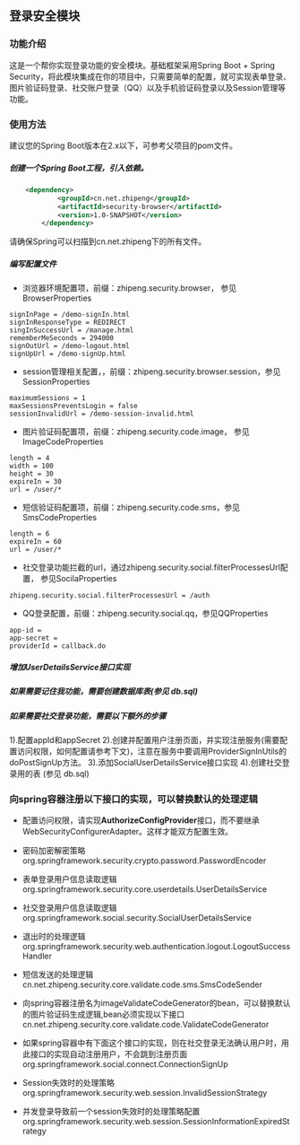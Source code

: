 ## 登录安全模块

### 功能介绍

这是一个帮你实现登录功能的安全模块。基础框架采用Spring Boot + Spring Security，将此模块集成在你的项目中，只需要简单的配置，就可实现表单登录、图片验证码登录、社交账户登录（QQ）以及手机验证码登录以及Session管理等功能。

### 使用方法

建议您的Spring Boot版本在2.x以下，可参考父项目的pom文件。

##### 创建一个Spring Boot工程，引入依赖。

```xml
	<dependency>
            <groupId>cn.net.zhipeng</groupId>
            <artifactId>security-browser</artifactId>
            <version>1.0-SNAPSHOT</version>
        </dependency>
```
请确保Spring可以扫描到cn.net.zhipeng下的所有文件。

##### 编写配置文件

- 浏览器环境配置项，前缀：zhipeng.security.browser， 参见BrowserProperties

```
signInPage = /demo-signIn.html
signInResponseType = REDIRECT
singInSuccessUrl = /manage.html
rememberMeSeconds = 294000
signOutUrl = /demo-logout.html
signUpUrl = /demo-signUp.html
```

- session管理相关配置，，前缀：zhipeng.security.browser.session，参见SessionProperties

```
maximumSessions = 1
maxSessionsPreventsLogin = false
sessionInvalidUrl = /demo-session-invalid.html
```

- 图片验证码配置项，前缀：zhipeng.security.code.image， 参见ImageCodeProperties

```
length = 4
width = 100
height = 30
expireIn = 30
url = /user/*
```

- 短信验证码配置项，前缀：zhipeng.security.code.sms，参见SmsCodeProperties

```
length = 6
expireIn = 60
url = /user/*
```

- 社交登录功能拦截的url，通过zhipeng.security.social.filterProcessesUrl配置， 参见SocilaProperties

```
zhipeng.security.social.filterProcessesUrl = /auth
```

- QQ登录配置，前缀：zhipeng.security.social.qq，参见QQProperties

```
app-id = 
app-secret = 
providerId = callback.do
```

##### 增加UserDetailsService接口实现

##### 如果需要记住我功能，需要创建数据库表(参见 db.sql)

##### 如果需要社交登录功能，需要以下额外的步骤

   1).配置appId和appSecret
   2).创建并配置用户注册页面，并实现注册服务(需要配置访问权限，如何配置请参考下文)，注意在服务中要调用ProviderSignInUtils的doPostSignUp方法。
   3).添加SocialUserDetailsService接口实现
   4).创建社交登录用的表 (参见 db.sql)

### 向spring容器注册以下接口的实现，可以替换默认的处理逻辑

- 配置访问权限，请实现**AuthorizeConfigProvider**接口，而不要继承WebSecurityConfigurerAdapter。这样才能双方配置生效。
- 密码加密解密策略
  org.springframework.security.crypto.password.PasswordEncoder

- 表单登录用户信息读取逻辑
  org.springframework.security.core.userdetails.UserDetailsService

- 社交登录用户信息读取逻辑
  org.springframework.social.security.SocialUserDetailsService

- 退出时的处理逻辑
  org.springframework.security.web.authentication.logout.LogoutSuccessHandler

- 短信发送的处理逻辑
  cn.net.zhipeng.security.core.validate.code.sms.SmsCodeSender

- 向spring容器注册名为imageValidateCodeGenerator的bean，可以替换默认的图片验证码生成逻辑,bean必须实现以下接口
  cn.net.zhipeng.security.core.validate.code.ValidateCodeGenerator

- 如果spring容器中有下面这个接口的实现，则在社交登录无法确认用户时，用此接口的实现自动注册用户，不会跳到注册页面
  org.springframework.social.connect.ConnectionSignUp

- Session失效时的处理策略
  org.springframework.security.web.session.InvalidSessionStrategy

- 并发登录导致前一个session失效时的处理策略配置
  org.springframework.security.web.session.SessionInformationExpiredStrategy

